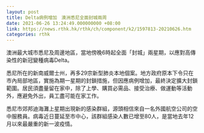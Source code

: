 ```yaml
---
layout: post
title: Delta病例增加　澳洲悉尼全面封城兩周
date: 2021-06-26 13:24:49.000000000 +08:00
link: https://news.rthk.hk/rthk/ch/component/k2/1597813-20210626.htm
categories: rthk
---
```


澳洲最大城市悉尼及周邊地區，當地傍晚6時起全面「封城」兩星期，以應對高傳染性的新冠變種病毒Delta。

悉尼所在的新南威爾士州，再多29宗新型肺炎本地個案。地方政府原本下令只在市內局部地區，實施為期一星期的封鎖措施，但因應病例增加，最終決定擴大封鎖範圍。居民須盡量留在家中，除了上學、購買必需品、接受治療、做運動等活動外，應避免外出，員工盡可能在家工作。

悉尼市郊邦迪海灘上星期出現新的感染群組，源頭相信來自一名外國航空公司的空中服務員。病毒近日蔓延至市中心，該群組感染人數已增至80人，是當地去年12月以來最嚴重的新一波疫情。
